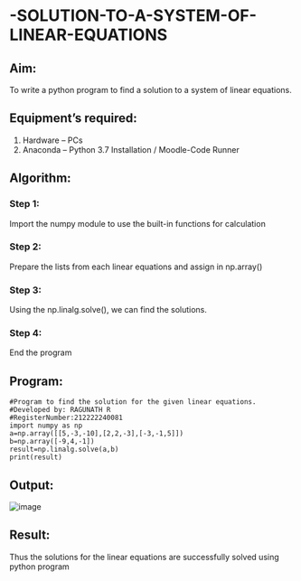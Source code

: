 # -SOLUTION-TO-A-SYSTEM-OF-LINEAR-EQUATIONS
## Aim:
To write a python program to find a solution to a system of linear equations.
## Equipment’s required:
1. 	Hardware – PCs
2. 	Anaconda – Python 3.7 Installation / Moodle-Code Runner
## Algorithm:
### Step 1: 
Import the numpy module to use the built-in functions for calculation
### Step 2: 
Prepare the lists from each linear equations and assign in np.array()
### Step 3: 
Using the np.linalg.solve(), we can find the solutions.
### Step 4: 
End the program
## Program:
```
#Program to find the solution for the given linear equations.
#Developed by: RAGUNATH R
#RegisterNumber:212222240081
import numpy as np
a=np.array([[5,-3,-10],[2,2,-3],[-3,-1,5]])
b=np.array([-9,4,-1])
result=np.linalg.solve(a,b)
print(result)
```


## Output:
![image](https://user-images.githubusercontent.com/113915622/225961730-1699f5f3-f357-466d-b268-de95b6226c5d.png)

## Result: 
Thus the solutions for the linear equations are successfully solved using python program

